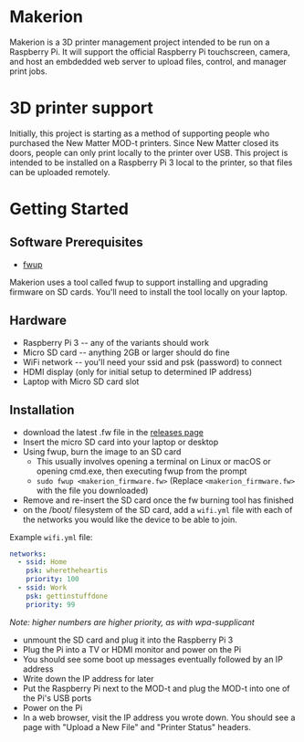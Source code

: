# Makerion

Makerion is a 3D printer management project intended to be run on a Raspberry Pi. It will support the official Raspberry Pi touchscreen, camera, and host an embdedded web server to upload files, control, and manager print jobs.

# 3D printer support

Initially, this project is starting as a method of supporting people who purchased the New Matter MOD-t printers. Since New Matter closed its doors, people can only print locally to the printer over USB. This project is intended to be installed on a Raspberry Pi 3 local to the printer, so that files can be uploaded remotely.

# Getting Started

## Software Prerequisites

* [fwup](https://github.com/fhunleth/fwup)

Makerion uses a tool called fwup to support installing and upgrading firmware on SD cards. You'll need to install the tool locally on your laptop.

## Hardware

* Raspberry Pi 3 -- any of the variants should work
* Micro SD card -- anything 2GB or larger should do fine
* WiFi network -- you'll need your ssid and psk (password) to connect
* HDMI display (only for initial setup to determined IP address)
* Laptop with Micro SD card slot

## Installation

* download the latest .fw file in the [releases page](https://github.com/makerion/makerion/releases)
* Insert the micro SD card into your laptop or desktop
* Using fwup, burn the image to an SD card
  * This usually involves opening a terminal on Linux or macOS or opening cmd.exe, then executing fwup from the prompt
  * `sudo fwup <makerion_firmware.fw>` (Replace `<makerion_firmware.fw>` with the file you downloaded)
* Remove and re-insert the SD card once the fw burning tool has finished
* on the /boot/ filesystem of the SD card, add a `wifi.yml` file with each of the networks you would like the device to be able to join.

Example `wifi.yml` file:

```yaml
networks:
  - ssid: Home
    psk: wheretheheartis
    priority: 100
  - ssid: Work
    psk: gettinstuffdone
    priority: 99
```
_Note: higher numbers are higher priority, as with wpa-supplicant_

* unmount the SD card and plug it into the Raspberry Pi 3
* Plug the Pi into a TV or HDMI monitor and power on the Pi
* You should see some boot up messages eventually followed by an IP address
* Write down the IP address for later
* Put the Raspberry Pi next to the MOD-t and plug the MOD-t into one of the Pi's USB ports
* Power on the Pi
* In a web browser, visit the IP address you wrote down. You should see a page with "Upload a New File" and "Printer Status" headers.
